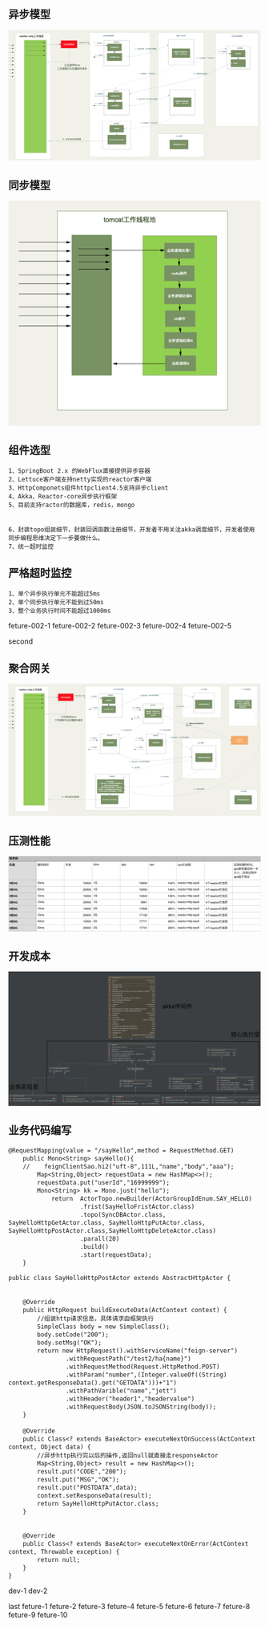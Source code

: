 ## 异步模型
![Architecture](doc/image/architecture.png)

## 同步模型
![Old](doc/image/old.png)


## 组件选型
```
1、SpringBoot 2.x 的WebFlux直接提供异步容器
2、Lettuce客户端支持netty实现的reactor客户端
3、HttpComponets组件httpclient4.5支持异步client
4、Akka、Reactor-core异步执行框架
5、目前支持ractor的数据库，redis，mongo


6、封装topo组装细节，封装回调函数注册细节，开发者不用关注akka调度细节，开发者使用同步编程思维决定下一步要做什么。
7、统一超时监控
```


## 严格超时监控
```
1、单个异步执行单元不能超过5ms
2、单个同步执行单元不能到过50ms
3、整个业务执行时间不能超过1000ms
```
feture-002-1
feture-002-2
feture-002-3
feture-002-4
feture-002-5


second

## 聚合网关
![Gate](doc/image/gate.png)

## 压测性能
![Performance](doc/image/performance.png)

## 开发成本
![Uml](doc/image/Uml.png)

## 业务代码编写
```
@RequestMapping(value = "/sayHello",method = RequestMethod.GET)
    public Mono<String> sayHello(){
    //    feignClientSao.hi2("uft-8",111L,"name","body","aaa");
        Map<String,Object> requestData = new HashMap<>();
        requestData.put("userId","16999999");
        Mono<String> kk = Mono.just("hello");
            return  ActorTopo.newBuilder(ActorGroupIdEnum.SAY_HELLO)
                    .frist(SayHelloFristActor.class)
                    .topo(SyncDBActor.class, SayHelloHttpGetActor.class, SayHelloHttpPutActor.class, SayHelloHttpPostActor.class,SayHelloHttpDeleteActor.class)
                    .parall(20)
                    .build()
                    .start(requestData);
    }
```

```
public class SayHelloHttpPostActor extends AbstractHttpActor {


    @Override
    public HttpRequest buildExecuteData(ActContext context) {
        //组装http请求信息，具体请求由框架执行
        SimpleClass body = new SimpleClass();
        body.setCode("200");
        body.setMsg("OK");
        return new HttpRequest().withServiceName("feign-server")
                .withRequestPath("/test2/ha{name}")
                .withRequestMethod(Request.HttpMethod.POST)
                .withParam("number",(Integer.valueOf((String) context.getResponseData().get("GETDATA")))+"1")
                .withPathVarible("name","jett")
                .withHeader("header1","headervalue")
                .withRequestBody(JSON.toJSONString(body));
    }

    @Override
    public Class<? extends BaseActor> executeNextOnSuccess(ActContext context, Object data) {
        //异步http执行完以后的操作,返回null就直接走responseActor
        Map<String,Object> result = new HashMap<>();
        result.put("CODE","200");
        result.put("MSG","OK");
        result.put("POSTDATA",data);
        context.setResponseData(result);
        return SayHelloHttpPutActor.class;
    }


    @Override
    public Class<? extends BaseActor> executeNextOnError(ActContext context, Throwable exception) {
        return null;
    }
}
```
dev-1
dev-2



last
feture-1
feture-2
feture-3
feture-4
feture-5
feture-6
feture-7
feture-8
feture-9
feture-10